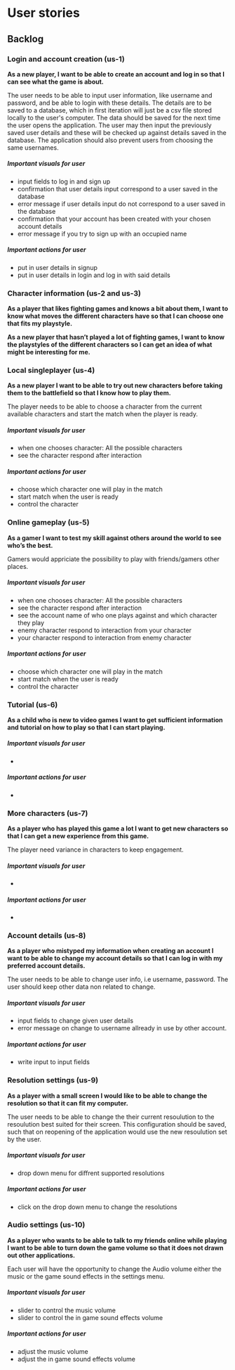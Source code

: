 # User stories
## Backlog
### Login and account creation (us-1)
**As a new player, I want to be able to create an account and log in so that I can see what the game is about.**

The user needs to be able to input user information, like username and password, and be able to login with these details. The details are to be saved to a database, which in first iteration will just be a csv file stored locally to the user's computer. The data should be saved for the next time the user opens the application. The user may then input the previously saved user details and these will be checked up against details saved in the database. The application should also prevent users from choosing the same usernames.

##### Important visuals for user
* input fields to log in and sign up
* confirmation that user details input correspond to a user saved in the database
* error message if user details input do not correspond to a user saved in the database
* confirmation that your account has been created with your chosen account details
* error message if you try to sign up with an occupied name
##### Important actions for user
* put in user details in signup
* put in user details in login and log in with said details
### Character information (us-2 and us-3)
**As a player that likes fighting games and knows a bit about them, I want to know what moves the different characters have so that I can choose one that fits my playstyle.**

**As a new player that hasn’t played a lot of fighting games, I want to know the playstyles of the different characters so I can get an idea of what might be interesting for me.**

### Local singleplayer (us-4)
**As a new player I want to be able to try out new characters before taking them to the battlefield so that I know how to play them.**

The player needs to be able to choose a character from the current available characters and start the match when the player is ready.
##### Important visuals for user
* when one chooses character: All the possible characters
* see the character respond after interaction
##### Important actions for user
* choose which character one will play in the match
* start match when the user is ready
* control the character

### Online gameplay (us-5)
**As a gamer I want to test my skill against others around the world to see who’s the best.**

Gamers would appriciate the possibility to play with friends/gamers other places.
##### Important visuals for user
* when one chooses character: All the possible characters
* see the character respond after interaction
* see the account name of who one plays against and which character they play
* enemy character respond to interaction from your character
* your character respond to interaction from enemy character

##### Important actions for user
* choose which character one will play in the match
* start match when the user is ready
* control the character

### Tutorial (us-6)
**As a child who is new to video games I want to get sufficient information and tutorial on how to play so that I can start playing.**
##### Important visuals for user
*
##### Important actions for user
*

### More characters (us-7)
**As a player who has played this game a lot I want to get new characters so that I can get a new experience from this game.**

The player need variance in characters to keep engagement.
##### Important visuals for user
*
##### Important actions for user
*

### Account details (us-8)
**As a player who mistyped my information when creating an account I want to be able to change my account details so that I can log in with my preferred account details.**

The user needs to be able to change user info, i.e username, password. The user should keep other data non related to change. 
##### Important visuals for user
* input fields to change given user details
* error message on change to username allready in use by other account.

##### Important actions for user
* write input to input fields

### Resolution settings (us-9)
**As a player with a small screen I would like to be able to change the resolution so that it can fit my computer.**

The user needs to be able to change the their current resoulution to the resoulution best suited for their screen. This configuration should be saved, such that on reopening of the application would use the new resoulution set by the user.
##### Important visuals for user
* drop down menu for diffrent supported resolutions
##### Important actions for user
* click on the drop down menu to change the resolutions

### Audio settings (us-10)
**As a player who wants to be able to talk to my friends online while playing I want to be able to turn down the game volume so that it does not drawn out other applications.**

Each user will have the opportunity to change the Audio volume either the music or the game sound effects in the settings menu.
##### Important visuals for user
* slider to control the music volume
* slider to control the in game sound effects volume

##### Important actions for user
* adjust the music volume
* adjust the in game sound effects volume

